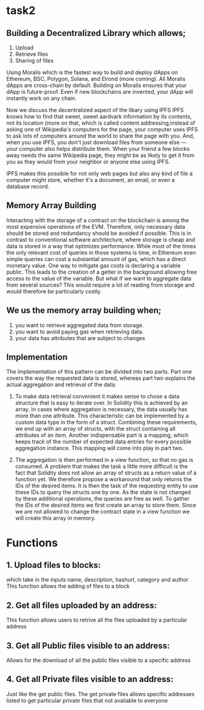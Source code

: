# task2

## Building a Decentralized Library which allows;
  1. Upload
  2. Retrieve files
  3. Sharing of files


Using Moralis which is the fastest way to build and deploy dApps on Ethereum, BSC, Polygon, Solana, and Elrond (more coming). All Moralis dApps are cross-chain by default. Building on Moralis ensures that your dApp is future-proof. Even if new blockchains are invented, your dApp will instantly work on any chain.

Now we discuss the decentralized aspect of the libary using IPFS
IPFS knows how to find that sweet, sweet aardvark information by its contents, not its location (more on that, which is called content addressing,instead of asking one of Wikipedia's computers for the page, your computer uses IPFS to ask lots of computers around the world to share the page with you.
And, when you use IPFS, you don't just download files from someone else — your computer also helps distribute them. When your friend a few blocks away needs the same Wikipedia page, they might be as likely to get it from you as they would from your neighbor or anyone else using IPFS.

IPFS makes this possible for not only web pages but also any kind of file a computer might store, whether it's a document, an email, or even a database record.


## Memory Array Building
Interacting with the storage of a contract on the blockchain is among the most expensive operations of the EVM. Therefore, only necessary data should be stored and redundancy should be avoided if possible. This is in contrast to conventional software architecture, where storage is cheap and data is stored in a way that optimizes performance. While most of the times the only relevant cost of queries in those systems is time, in Ethereum even simple queries can cost a substantial amount of gas, which has a direct monetary value. One way to mitigate gas costs is declaring a variable public. This leads to the creation of a getter in the background allowing free access to the value of the variable. But what if we want to aggregate data from several sources? This would require a lot of reading from storage and would therefore be particularly costly.

## We us the memory array building when;

1. you want to retrieve aggregated data from storage.
2. you want to avoid paying gas when retrieving data.
3. your data has attributes that are subject to changes


## Implementation
The implementation of this pattern can be divided into two parts. Part one covers the way the requested data is stored, whereas part two explains the actual aggregation and retrieval of the data:

1. To make data retrieval convenient it makes sense to chose a data structure that is easy to iterate over. In Solidity this is achieved by an array. In cases where aggregation is necessary, the data usually has more than one attribute. This characteristic can be implemented by a custom data type in the form of a struct. Combining these requirements, we end up with an array of structs, with the struct containing all attributes of an item. Another indispensable part is a mapping, which keeps track of the number of expected data entries for every possible aggregation instance. This mapping will come into play in part two.

2. The aggregation is then performed in a view function, so that no gas is consumed. A problem that makes the task a little more difficult is the fact that Solidity does not allow an array of structs as a return value of a function yet. We therefore propose a workaround that only returns the IDs of the desired items. It is then the task of the requesting entity to use these IDs to query the structs one by one. As the state is not changed by these additional operations, the queries are free as well. To gather the IDs of the desired items we first create an array to store them. Since we are not allowed to change the contract state in a view function we will create this array in memory.


# Functions 

## 1. Upload files to blocks: 
which take in the inputs name, description, hashurl, category and author
This function allows the adding of files to a block

## 2. Get all files uploaded by an address: 
This function allows users to retrive all the files uploaded by a particular address

## 3. Get all Public files visible to an address:
Allows for the download of all the public files visible to a specific address

## 4. Get all Private files visible to an address:
Just like the get public files. The get private files allows specific addresses listed to get particular private files that not available to everyone
